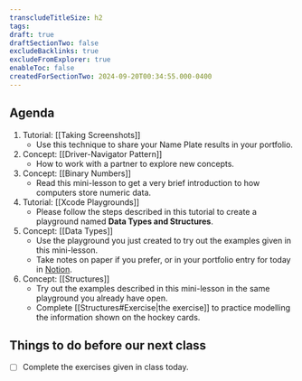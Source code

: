 ```yaml
---
transcludeTitleSize: h2
tags:
draft: true
draftSectionTwo: false
excludeBacklinks: true
excludeFromExplorer: true
enableToc: false
createdForSectionTwo: 2024-09-20T00:34:55.000-0400
---
```

## Agenda
1. Tutorial: [[Taking Screenshots]]
	- Use this technique to share your Name Plate results in your portfolio.
1. Concept: [[Driver-Navigator Pattern]]
	- How to work with a partner to explore new concepts.
3. Concept: [[Binary Numbers]]
	- Read this mini-lesson to get a very brief introduction to how computers store numeric data.
4. Tutorial: [[Xcode Playgrounds]]
	- Please follow the steps described in this tutorial to create a playground named **Data Types and Structures**.
5. Concept: [[Data Types]]
	- Use the playground you just created to try out the examples given in this mini-lesson.
	- Take notes on paper if you prefer, or in your portfolio entry for today in [Notion](https://notion.so).
6. Concept: [[Structures]]
	- Try out the examples described in this mini-lesson in the same playground you already have open.
	- Complete [[Structures#Exercise|the exercise]] to practice modelling the information shown on the hockey cards.

## Things to do before our next class
- [ ] Complete the exercises given in class today.
